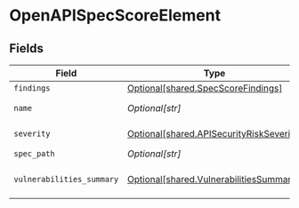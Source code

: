 # OpenAPISpecScoreElement


## Fields

| Field                                                                                      | Type                                                                                       | Required                                                                                   | Description                                                                                |
| ------------------------------------------------------------------------------------------ | ------------------------------------------------------------------------------------------ | ------------------------------------------------------------------------------------------ | ------------------------------------------------------------------------------------------ |
| `findings`                                                                                 | [Optional[shared.SpecScoreFindings]](../../models/shared/specscorefindings.md)             | :heavy_minus_sign:                                                                         | N/A                                                                                        |
| `name`                                                                                     | *Optional[str]*                                                                            | :heavy_minus_sign:                                                                         | Name of the Object                                                                         |
| `severity`                                                                                 | [Optional[shared.APISecurityRiskSeverity]](../../models/shared/apisecurityriskseverity.md) | :heavy_minus_sign:                                                                         | An `enum`eration.                                                                          |
| `spec_path`                                                                                | *Optional[str]*                                                                            | :heavy_minus_sign:                                                                         | N/A                                                                                        |
| `vulnerabilities_summary`                                                                  | [Optional[shared.VulnerabilitiesSummary]](../../models/shared/vulnerabilitiessummary.md)   | :heavy_minus_sign:                                                                         | Vulnerabilities summary by severity                                                        |